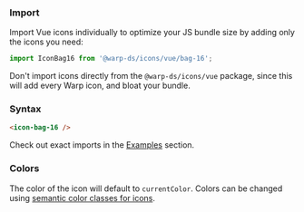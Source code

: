 ### Import
Import Vue icons individually to optimize your JS bundle size by adding only the icons you need:

```js
import IconBag16 from '@warp-ds/icons/vue/bag-16';
```

Don't import icons directly from the `@warp-ds/icons/vue` package, since this will add every Warp icon, and bloat your bundle.

### Syntax

```html
<icon-bag-16 />
```

Check out exact imports in the [Examples](#examples) section.

### Colors
The color of the icon will default to `currentColor`. 
Colors can be changed using [semantic color classes for icons](foundations/css/icon-color#icon-color).
